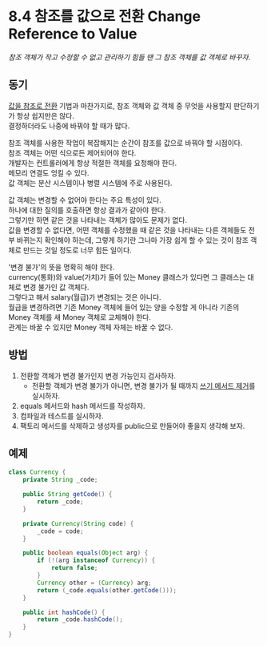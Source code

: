 # 8.4 참조를 값으로 전환 Change Reference to Value

_참조 객체가 작고 수정할 수 없고 관리하기 힘들 땐 그 참조 객체를 값 객체로 바꾸자._

## 동기

[값을 참조로 전환](../CHAPTER%2008%20데이터%20체계화/8.3.md) 기법과 마찬가지로, 참조 객체와 값 객체 중 무엇을 사용할지 판단하기가 항상 쉽지만은 않다.  
결정하더라도 나중에 바꿔야 할 때가 많다.

참조 객체를 사용한 작업이 복잡해지는 순간이 참조를 값으로 바꿔야 할 시점이다.  
참조 객체는 어떤 식으로든 제어되어야 한다.  
개발자는 컨트롤러에게 항상 적절한 객체를 요청해야 한다.  
메모리 연결도 엉킬 수 있다.  
값 객체는 분산 시스템이나 병렬 시스템에 주로 사용된다.

값 객체는 변경할 수 없어야 한다는 주요 특성이 있다.  
하나에 대한 질의를 호출하면 항상 결과가 같아야 한다.  
그렇기만 하면 같은 것을 나타내는 객체가 많아도 문제가 없다.  
값을 변경할 수 없다면, 어떤 객체를 수정했을 때 같은 것을 나타내는 다른 객체들도 전부 바뀌는지 확인해야 하는데, 그렇게 하기란 그나마 가장 쉽게 할 수 있는 것이 참조 객체로 만드는 것일 정도로 너무 힘든 일이다.

'변경 불가'의 뜻을 명확히 해야 한다.  
currency(통화)와 value(가치)가 들어 있는 Money 클래스가 있다면 그 클래스는 대체로 변경 불가인 값 객체다.  
그렇다고 해서 salary(월급)가 변경되는 것은 아니다.  
월급을 변경하려면 기존 Money 객체에 들어 있는 양을 수정할 게 아니라 기존의 Money 객체를 새 Money 객체로 교체해야 한다.  
관계는 바꿀 수 있지만 Money 객체 자체는 바꿀 수 없다.

## 방법

1. 전환할 객체가 변경 불가인지 변경 가능인지 검사하자.
   - 전환할 객체가 변경 불가가 아니면, 변경 불가가 될 때까지 [쓰기 메서드 제거](../CHAPTER%2010%20메서드%20호출%20단순화/10.10.md)를 실시하자.
2. equals 메서드와 hash 메서드를 작성하자.
3. 컴파일과 테스트를 실시하자.
4. 팩토리 메서드를 삭제하고 생성자를 public으로 만들어야 좋을지 생각해 보자.

## 예제

```java
class Currency {
    private String _code;

    public String getCode() {
        return _code;
    }

    private Currency(String code) {
        _code = code;
    }

    public boolean equals(Object arg) {
        if (!(arg instanceof Currency)) {
            return false;
        }
        Currency other = (Currency) arg;
        return (_code.equals(other.getCode()));
    }

    public int hashCode() {
        return _code.hashCode();
    }
}
```
